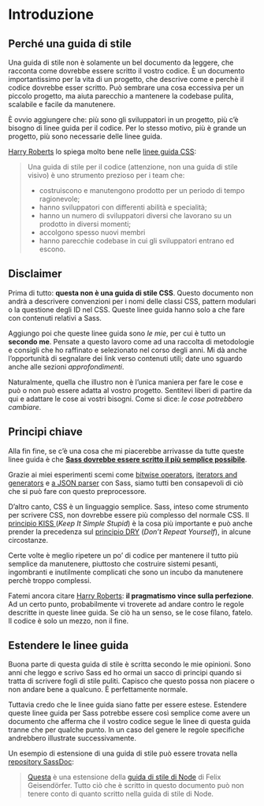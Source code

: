 
# Introduzione

## Perché una guida di stile

Una guida di stile non è solamente un bel documento da leggere, che racconta come dovrebbe essere scritto il vostro codice. È un documento importantissimo per la vita di un progetto, che descrive come e perchè il codice dovrebbe esser scritto. Può sembrare una cosa eccessiva per un piccolo progetto, ma aiuta parecchio a mantenere la codebase pulita, scalabile e facile da manutenere.

È ovvio aggiungere che: più sono gli sviluppatori in un progetto, più c’è bisogno di linee guida per il codice. Per lo stesso motivo, più è grande un progetto, più sono necessarie delle linee guida.

[Harry Roberts](http://csswizardry.com) lo spiega molto bene nelle [linee guida CSS](http://cssguidelin.es/#the-importance-of-a-styleguide):

<blockquote>
  <p>Una guida di stile per il codice (attenzione, non una guida di stile visivo) è uno strumento prezioso per i team che:</p>
  <ul>
    <li>costruiscono e manutengono prodotto per un periodo di tempo ragionevole;</li>
    <li>hanno sviluppatori con differenti abilità e specialità;</li>
    <li>hanno un numero di sviluppatori diversi che lavorano su un prodotto in diversi momenti;</li>
    <li>accolgono spesso nuovi membri</li>
    <li>hanno parecchie codebase in cui gli sviluppatori entrano ed escono.</li>
  </ul>
</blockquote>

## Disclaimer

Prima di tutto: **questa non è una guida di stile CSS**. Questo documento non andrà a descrivere convenzioni per i nomi delle classi CSS, pattern modulari o la questione degli ID nel CSS. Queste linee guida hanno solo a che fare con contenuti relativi a Sass.

Aggiungo poi che queste linee guida sono _le mie_, per cui è tutto un **secondo me**. Pensate a questo lavoro come ad una raccolta di metodologie e consigli che ho raffinato e selezionato nel corso degli anni. Mi dà anche l’opportunità di segnalare dei link verso contenuti utili; date uno sguardo anche alle sezioni *approfondimenti*.

Naturalmente, quella che illustro non è l’unica maniera per fare le cose e può o non può essere adatta al vostro progetto. Sentitevi liberi di partire da qui e adattare le cose ai vostri bisogni. Come si dice: *le cose potrebbero cambiare*.

## Principi chiave

Alla fin fine, se c’è una cosa che mi piacerebbe arrivasse da tutte queste linee guida è che **[Sass dovrebbe essere scritto il più semplice possibile](http://www.sitepoint.com/keep-sass-simple/)**.

Grazie ai miei esperimenti scemi come [bitwise operators](https://github.com/HugoGiraudel/SassyBitwise), [iterators and generators](https://github.com/HugoGiraudel/SassyIteratorsGenerators) e [a JSON parser](https://github.com/HugoGiraudel/SassyJSON) con Sass, siamo tutti ben consapevoli di ciò che si può fare con questo preprocessore.

D’altro canto, CSS è un linguaggio semplice. Sass, inteso come strumento per scrivere CSS, non dovrebbe essere più complesso del normale CSS. Il [principio KISS ](http://en.wikipedia.org/wiki/KISS_principle) (_Keep It Simple Stupid_) è la cosa più importante e può anche prender la precedenza sul [principio DRY](http://en.wikipedia.org/wiki/Don%27t_repeat_yourself) (_Don’t Repeat Yourself_), in alcune circostanze.

Certe volte è meglio ripetere un po’ di codice per mantenere il tutto più semplice da manutenere, piuttosto che costruire sistemi pesanti, ingombranti e inutilmente complicati che sono un incubo da manutenere perchè troppo complessi.

Fatemi ancora citare [Harry Roberts](https://csswizardry.com): **il pragmatismo vince sulla perfezione**. Ad un certo punto, probabilmente vi troverete ad andare contro le regole descritte in queste linee guida. Se ciò ha un senso, se le cose filano, fatelo. Il codice è solo un mezzo, non il fine.

## Estendere le linee guida

Buona parte di questa guida di stile è scritta secondo le mie opinioni. Sono anni che leggo e scrivo Sass ed ho ormai un sacco di principi quando si tratta di scrivere fogli di stile puliti. Capisco che questo possa non piacere o non andare bene a qualcuno. È perfettamente normale.

Tuttavia credo che le linee guida siano fatte per essere estese. Estendere queste linee guida per Sass potrebbe essere così semplice come avere un documento che afferma che il vostro codice segue le linee di questa guida tranne che per qualche punto. In un caso del genere le regole specifiche andrebbero illustrate successivamente.

Un esempio di estensione di una guida di stile può essere trovata nella [repository SassDoc](https://github.com/SassDoc/sassdoc/blob/master/GUIDELINES.md):

> [Questa](https://github.com/SassDoc/sassdoc/blob/master/GUIDELINES.md) è una estensione della [guida di stile di Node](https://github.com/felixge/node-style-guide) di Felix Geisendörfer. Tutto ciò che è scritto in questo documento può non tenere conto di quanto scritto nella guida di stile di Node.
